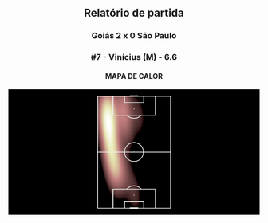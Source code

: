 <h2 style="text-align: center;">Relatório de partida</h3>

<h3 style="text-align: center;">Goiás 2 x 0 São Paulo</h3>

<h3 style="text-align: center;">#7 - Vinícius (M) - 6.6</h3>

<h4 style="text-align: center;">MAPA DE CALOR</h3>
<img src=heatmaps/11067420_124807.png>